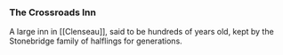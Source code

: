 ### The Crossroads Inn

A large inn in [[Clenseau]], said to be hundreds of years old, kept by the Stonebridge family of halflings for generations. 